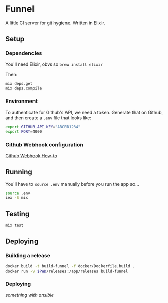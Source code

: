 # Funnel

A little CI server for git hygiene. Written in Elixir.

## Setup

### Dependencies

You'll need Elixir, obvs so `brew install elixir`

Then:

```elixir
mix deps.get
mix deps.compile
```

### Environment

To authenticate for Github's API, we need a token. Generate that on Github, and then create a `.env` file that looks like:

```bash
export GITHUB_API_KEY="ABCED1234"
export PORT=4000
```

### Github Webhook configuration

[Github Webhook How-to](https://developer.github.com/webhooks/creating/)

## Running

You'll have to `source .env` manually before you run the app so...

```bash
source .env
iex -S mix
```

## Testing

```bash
mix test
```

## Deploying

### Building a release

```bash
docker build -t build-funnel -f docker/Dockerfile.build .
docker run -v $PWD/releases:/app/releases build-funnel
```

### Deploying

_something with ansible_

